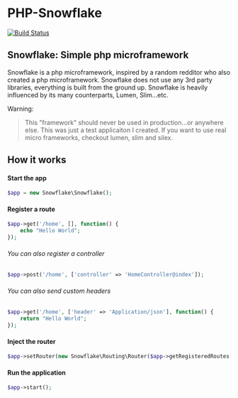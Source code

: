 # PHP-Snowflake
[![Build Status](https://travis-ci.org/nickforsman/PHP-Snowflake.svg?branch=master)](https://travis-ci.org/nickforsman/PHP-Snowflake)

## Snowflake: Simple php microframework
Snowflake is a php microframework, inspired by a random redditor who also created a php microframework.
Snowflake does not use any 3rd party libraries, everything is built from the ground up.
Snowflake is heavily influenced by its many counterparts, Lumen, Slim...etc.

Warning:
> This "framework" should never be used in production...or anywhere else.
> This was just a test applicaiton I created.
> If you want to use real micro frameworks, checkout lumen, slim and silex.

## How it works
#### Start the app
```php
$app = new Snowflake\Snowflake();
```
#### Register a route
```php
$app->get('/home', [], function() {
	echo "Hello World";
});
```
###### You can also register a controller
```php
$app->post('/home', ['controller' => 'HomeController@index']);
```
###### You can also send custom headers
```php
$app->get('/home', ['header' => 'Application/json'], function() {
	return "Hello World";
});
```
#### Inject the router
```php
$app->setRouter(new Snowflake\Routing\Router($app->getRegisteredRoutes()));
```
#### Run the application
```php
$app->start();
```